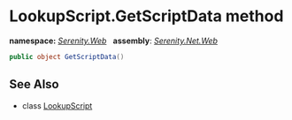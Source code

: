 # LookupScript.GetScriptData method
**namespace:** *[Serenity.Web](../../README.md#serenity.web-namespace)*   **assembly**: *[Serenity.Net.Web](../../README.md)*

```csharp
public object GetScriptData()
```

## See Also

* class [LookupScript](../LookupScript.md)